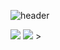 ![header](https://capsule-render.vercel.app/api?type=Slice&color=gradient&height=200&section=header&text=I%20AM&fontSize=90)

<img src="https://img.shields.io/badge/C++-00599C?style=for-the-badge&logo=C%2B%2B&logoColor=black">
<img src="https://img.shields.io/badge/C++-00599C?style=flat-square&logo=C%2B%2B&logoColor=white"/></a>&nbsp>

